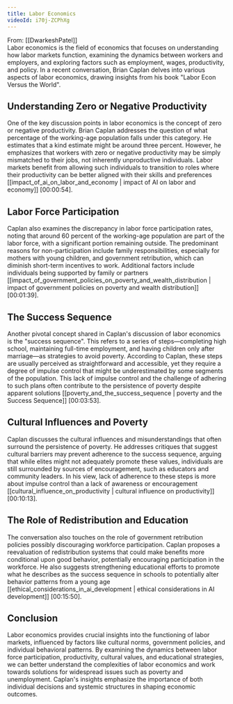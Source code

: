 ```yaml
---
title: Labor Economics
videoId: i70j-ZCPhXg
---
```


From: [[DwarkeshPatel]] <br/> 
Labor economics is the field of economics that focuses on understanding how labor markets function, examining the dynamics between workers and employers, and exploring factors such as employment, wages, productivity, and policy. In a recent conversation, Brian Caplan delves into various aspects of labor economics, drawing insights from his book "Labor Econ Versus the World". 

## Understanding Zero or Negative Productivity

One of the key discussion points in labor economics is the concept of zero or negative productivity. Brian Caplan addresses the question of what percentage of the working-age population falls under this category. He estimates that a kind estimate might be around three percent. However, he emphasizes that workers with zero or negative productivity may be simply mismatched to their jobs, not inherently unproductive individuals. Labor markets benefit from allowing such individuals to transition to roles where their productivity can be better aligned with their skills and preferences [[impact_of_ai_on_labor_and_economy | impact of AI on labor and economy]] <a class="yt-timestamp" data-t="00:00:54">[00:00:54]</a>.

## Labor Force Participation

Caplan also examines the discrepancy in labor force participation rates, noting that around 60 percent of the working-age population are part of the labor force, with a significant portion remaining outside. The predominant reasons for non-participation include family responsibilities, especially for mothers with young children, and government retribution, which can diminish short-term incentives to work. Additional factors include individuals being supported by family or partners [[impact_of_government_policies_on_poverty_and_wealth_distribution | impact of government policies on poverty and wealth distribution]] <a class="yt-timestamp" data-t="00:01:39">[00:01:39]</a>.

## The Success Sequence

Another pivotal concept shared in Caplan's discussion of labor economics is the "success sequence". This refers to a series of steps—completing high school, maintaining full-time employment, and having children only after marriage—as strategies to avoid poverty. According to Caplan, these steps are usually perceived as straightforward and accessible, yet they require a degree of impulse control that might be underestimated by some segments of the population. This lack of impulse control and the challenge of adhering to such plans often contribute to the persistence of poverty despite apparent solutions [[poverty_and_the_success_sequence | poverty and the Success Sequence]] <a class="yt-timestamp" data-t="00:03:53">[00:03:53]</a>.

## Cultural Influences and Poverty

Caplan discusses the cultural influences and misunderstandings that often surround the persistence of poverty. He addresses critiques that suggest cultural barriers may prevent adherence to the success sequence, arguing that while elites might not adequately promote these values, individuals are still surrounded by sources of encouragement, such as educators and community leaders. In his view, lack of adherence to these steps is more about impulse control than a lack of awareness or encouragement [[cultural_influence_on_productivity | cultural influence on productivity]] <a class="yt-timestamp" data-t="00:10:13">[00:10:13]</a>.

## The Role of Redistribution and Education

The conversation also touches on the role of government retribution policies possibly discouraging workforce participation. Caplan proposes a reevaluation of redistribution systems that could make benefits more conditional upon good behavior, potentially encouraging participation in the workforce. He also suggests strengthening educational efforts to promote what he describes as the success sequence in schools to potentially alter behavior patterns from a young age [[ethical_considerations_in_ai_development | ethical considerations in AI development]] <a class="yt-timestamp" data-t="00:15:50">[00:15:50]</a>.

## Conclusion

Labor economics provides crucial insights into the functioning of labor markets, influenced by factors like cultural norms, government policies, and individual behavioral patterns. By examining the dynamics between labor force participation, productivity, cultural values, and educational strategies, we can better understand the complexities of labor economics and work towards solutions for widespread issues such as poverty and unemployment. Caplan's insights emphasize the importance of both individual decisions and systemic structures in shaping economic outcomes.